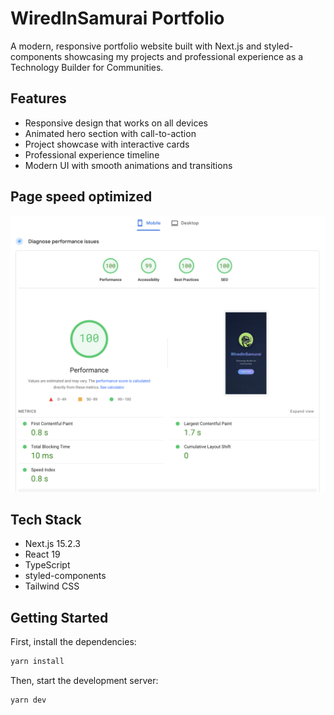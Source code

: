 # WiredInSamurai Portfolio

A modern, responsive portfolio website built with Next.js and styled-components showcasing my projects and professional experience as a Technology Builder for Communities.

## Features

- Responsive design that works on all devices
- Animated hero section with call-to-action
- Project showcase with interactive cards
- Professional experience timeline
- Modern UI with smooth animations and transitions

## Page speed optimized

![Page Speed Optmized](https://github.com/johngulb/portfolio/blob/main/public/page-speed-portfolio.png "Page Speed Optmized")

## Tech Stack

- Next.js 15.2.3
- React 19
- TypeScript
- styled-components
- Tailwind CSS

## Getting Started

First, install the dependencies:

```bash
yarn install
```

Then, start the development server:

```bash
yarn dev
```


